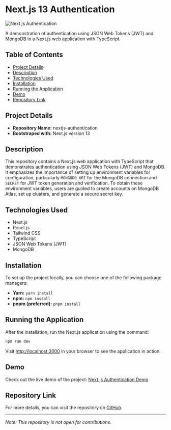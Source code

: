 # Next.js 13 Authentication

![Next js Authentication](https://github.com/abubakar-shaikh-dev/nextjs-authentication/assets/64248752/700fb7b2-ab9c-49e4-a4ec-9a3846de9be8)

A demonstration of authentication using JSON Web Tokens (JWT) and MongoDB in a Next.js web application with TypeScript.

## Table of Contents

- [Project Details](#project-details)
- [Description](#description)
- [Technologies Used](#technologies-used)
- [Installation](#installation)
- [Running the Application](#running-the-application)
- [Demo](#demo)
- [Repository Link](#repository-link)

## Project Details

- **Repository Name:** nextjs-authentication
- **Bootstraped with:** Next.js version 13

## Description

This repository contains a Next.js web application with TypeScript that demonstrates authentication using JSON Web Tokens (JWT) and MongoDB. It emphasizes the importance of setting up environment variables for configuration, particularly `MONGODB_URI` for the MongoDB connection and `SECRET` for JWT token generation and verification. To obtain these environment variables, users are guided to create accounts on MongoDB Atlas, set up clusters, and generate a secure secret key.

## Technologies Used

- Next.js
- React.js
- Tailwind CSS
- TypeScript
- JSON Web Tokens (JWT)
- MongoDB 

## Installation

To set up the project locally, you can choose one of the following package managers:

- **Yarn:** `yarn install`
- **npm:** `npm install`
- **pnpm (preferred):** `pnpm install`

## Running the Application

After the installation, run the Next.js application using the command:

```bash
npm run dev
```

Visit [http://localhost:3000](http://localhost:3000) in your browser to see the application in action.

## Demo

Check out the live demo of the project: [Next.js Authentication Demo](https://nextjs-authentication-demo.vercel.app/)

## Repository Link

For more details, you can visit the repository on [GitHub](https://github.com/abubakar-shaikh-dev/nextjs-authentication).

---

*Note: This repository is not open for contributions.*
